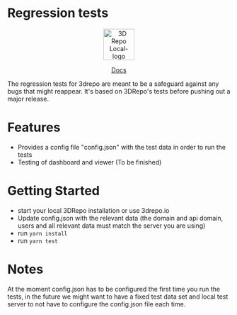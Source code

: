 # Regression tests

<p align="center">

  <a href="https://3Drepo.com" target="_blank">
    <img alt="3D Repo Local-logo" height="70" alt="3D Repo Local Logo" src="https://3drepo.com/wp-content/uploads/2018/06/3D-Repo-Logo-Blue.png"/>
  </a>
</p>
<p align="center">
    <a href="https://staging.dev.3drepo.io/docs/">Docs</a>
</p>

The regression tests for 3drepo are meant to be a safeguard against any bugs that might reappear. It's based on 3DRepo's tests before pushing out a major release.

# Features

- Provides a config file "config.json" with the test data in order to run the tests
- Testing of dashboard and viewer (To be finished)

# Getting Started

- start your local 3DRepo installation or use 3drepo.io
- Update config.json with the relevant data (the domain and api domain, users and all relevant data must match the server you are using)
- run `yarn install`
- run `yarn test`

# Notes
At the moment config.json has to be configured the first time you run the tests, in the future we might want to have a fixed test data set and local test server to not have to configure the config.json file each time.
